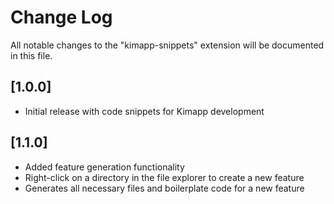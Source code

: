 # Change Log

All notable changes to the "kimapp-snippets" extension will be documented in this file.

## [1.0.0]

- Initial release with code snippets for Kimapp development

## [1.1.0]

- Added feature generation functionality
- Right-click on a directory in the file explorer to create a new feature
- Generates all necessary files and boilerplate code for a new feature 